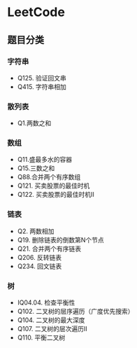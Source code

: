 # LeetCode

## 题目分类

### 字符串

* Q125. 验证回文串
* Q415. 字符串相加

### 散列表

* Q1.两数之和

### 数组

* Q11.盛最多水的容器
* Q15.三数之和
* Q88.合并两个有序数组
* Q121. 买卖股票的最佳时机
* Q122. 买卖股票的最佳时机II

### 链表

* Q2. 两数相加
* Q19. 删除链表的倒数第N个节点
* Q21. 合并两个有序链表
* Q206. 反转链表
* Q234. 回文链表

### 树

* IQ04.04. 检查平衡性
* Q102. 二叉树的层序遍历（广度优先搜索）
* Q104. 二叉树的最大深度
* Q107. 二叉树的层次遍历II
* Q110. 平衡二叉树
